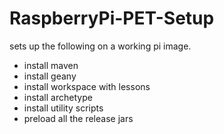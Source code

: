 # RaspberryPi-PET-Setup

sets up the following on a working pi image.

+ install maven
+ install geany
+ install workspace with lessons
+ install archetype
+ install utility scripts
+ preload all the release jars





